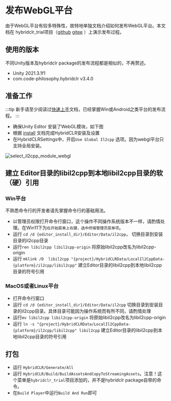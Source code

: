 # 发布WebGL平台

由于WebGL平台有较多特殊性，故特地单独文档介绍如何发布WebGL平台。本文档在 hybridclr_trial项目（[github](https://github.com/focus-creative-games/hybridclr_trial) [gitee](https://gitee.com/focus-creative-games/hybridclr_trial) ）上演示发布过程。

## 使用的版本

不同Unity版本及hybridclr package的发布流程都是相似的，不再赘述。

- Unity 2021.3.1f1
- com.code-philosophy.hybridclr v3.4.0

## 准备工作

:::tip
新手请至少阅读过[快速上手](../beginner/quickstart.md)文档，已经掌握Win或Android之类平台的发布流程。
:::


- 确保Unity Editor 安装了WebGL模块，如下图
- 根据 [install](install.md) 文档完成HybridCLR安装及设置
- 在HybridCLRSettings中，开启`Use Global Il2cpp` 选项。因为webgl平台只支持全局安装。


![select_il2cpp_module_webgl](/img/hybridclr/select_il2cpp_modules_webgl.jpg)

## 建立 Editor目录的libil2cpp到本地libil2cpp目录的软（硬）引用

### Win平台

不熟悉命令行的开发者请先掌握命令行的基础用法。

- 以管理员权限打开命令行窗口，这个操作不同操作系统版本不一样，请酌情处理。在Win11下为`在开始菜单上右键，选中终端管理员菜单项`。
- 运行 `cd /d {editor_install_dir}/Editor/Data/il2cpp`， 切换目录到安装目录的il2cpp目录
- 运行`ren libil2cpp libil2cpp-origin` 将原始libil2cpp改名为libil2cpp-origin
- 运行 `mklink /D  libil2cpp "{project}/HybridCLRData/LocalIl2CppData-{platform}/il2cpp/libil2cpp"` 建立Editor目录的libil2cpp到本地libil2cpp目录的符号引用

### MacOS或者Linux平台

- 打开命令行窗口
- 运行 `cd /d {editor_install_dir}/Editor/Data/il2cpp` 切换目录到安装目录的il2cpp目录。具体目录可能因为操作系统而有所不同，请酌情处理
- 运行`mv libil2cpp libil2cpp-origin` 将原始libil2cpp改名为libil2cpp-origin
- 运行 `ln -s "{project}/HybridCLRData/LocalIl2CppData-{platform}/il2cpp/libil2cpp" libil2cpp` 建立Editor目录的libil2cpp到本地libil2cpp目录的符号引用


## 打包

- 运行 `HybridCLR/Generate/All`
- 运行 `HybridCLR/Build/BuildAssetsAndCopyToStreamingAssets`。注意！这个菜单是`hybridclr_trial`项目添加的，并不是hybridclr package自带的命令。
- 在`Build Player`中运行`Build And Run`即可


